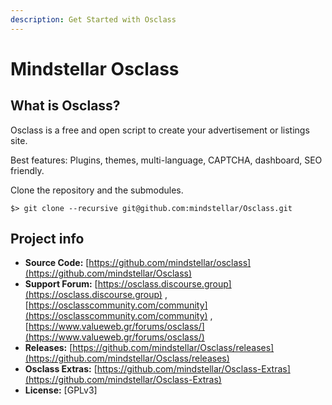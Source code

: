 ```yaml
---
description: Get Started with Osclass
---
```


# Mindstellar Osclass

## What is Osclass?

Osclass is a free and open script to create your advertisement or listings site.

Best features: Plugins, themes, multi-language, CAPTCHA, dashboard, SEO friendly.

Clone the repository and the submodules.

```
$> git clone --recursive git@github.com:mindstellar/Osclass.git
```

## Project info

* **Source Code:** [https://github.com/mindstellar/osclass](https://github.com/mindstellar/Osclass)
* **Support Forum:** [https://osclass.discourse.group](https://osclass.discourse.group) , [https://osclasscommunity.com/community](https://osclasscommunity.com/community) , [https://www.valueweb.gr/forums/osclass/](https://www.valueweb.gr/forums/osclass/)
* **Releases:** [https://github.com/mindstellar/Osclass/releases](https://github.com/mindstellar/Osclass/releases)
* **Osclass Extras:** [https://github.com/mindstellar/Osclass-Extras](https://github.com/mindstellar/Osclass-Extras)
* **License:** \[GPLv3]
